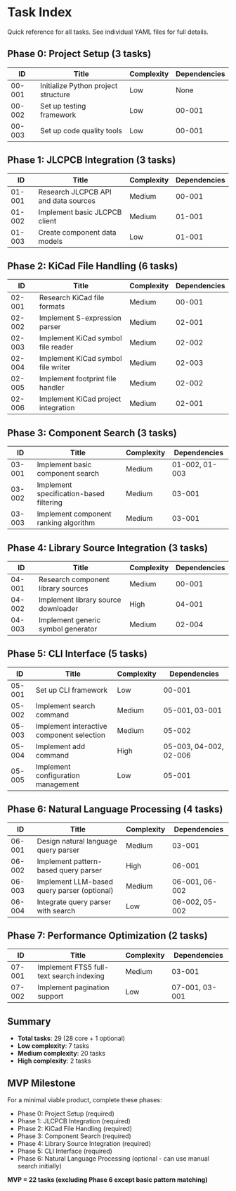 # Task Index

Quick reference for all tasks. See individual YAML files for full details.

## Phase 0: Project Setup (3 tasks)

| ID | Title | Complexity | Dependencies |
|---|---|---|---|
| 00-001 | Initialize Python project structure | Low | None |
| 00-002 | Set up testing framework | Low | 00-001 |
| 00-003 | Set up code quality tools | Low | 00-001 |

## Phase 1: JLCPCB Integration (3 tasks)

| ID | Title | Complexity | Dependencies |
|---|---|---|---|
| 01-001 | Research JLCPCB API and data sources | Medium | 00-001 |
| 01-002 | Implement basic JLCPCB client | Medium | 01-001 |
| 01-003 | Create component data models | Low | 01-001 |

## Phase 2: KiCad File Handling (6 tasks)

| ID | Title | Complexity | Dependencies |
|---|---|---|---|
| 02-001 | Research KiCad file formats | Medium | 00-001 |
| 02-002 | Implement S-expression parser | Medium | 02-001 |
| 02-003 | Implement KiCad symbol file reader | Medium | 02-002 |
| 02-004 | Implement KiCad symbol file writer | Medium | 02-003 |
| 02-005 | Implement footprint file handler | Medium | 02-002 |
| 02-006 | Implement KiCad project integration | Medium | 02-001 |

## Phase 3: Component Search (3 tasks)

| ID | Title | Complexity | Dependencies |
|---|---|---|---|
| 03-001 | Implement basic component search | Medium | 01-002, 01-003 |
| 03-002 | Implement specification-based filtering | Medium | 03-001 |
| 03-003 | Implement component ranking algorithm | Medium | 03-001 |

## Phase 4: Library Source Integration (3 tasks)

| ID | Title | Complexity | Dependencies |
|---|---|---|---|
| 04-001 | Research component library sources | Medium | 00-001 |
| 04-002 | Implement library source downloader | High | 04-001 |
| 04-003 | Implement generic symbol generator | Medium | 02-004 |

## Phase 5: CLI Interface (5 tasks)

| ID | Title | Complexity | Dependencies |
|---|---|---|---|
| 05-001 | Set up CLI framework | Low | 00-001 |
| 05-002 | Implement search command | Medium | 05-001, 03-001 |
| 05-003 | Implement interactive component selection | Medium | 05-002 |
| 05-004 | Implement add command | High | 05-003, 04-002, 02-006 |
| 05-005 | Implement configuration management | Low | 05-001 |

## Phase 6: Natural Language Processing (4 tasks)

| ID | Title | Complexity | Dependencies |
|---|---|---|---|
| 06-001 | Design natural language query parser | Medium | 03-001 |
| 06-002 | Implement pattern-based query parser | High | 06-001 |
| 06-003 | Implement LLM-based query parser (optional) | Medium | 06-001, 06-002 |
| 06-004 | Integrate query parser with search | Low | 06-002, 05-002 |

## Phase 7: Performance Optimization (2 tasks)

| ID | Title | Complexity | Dependencies |
|---|---|---|---|
| 07-001 | Implement FTS5 full-text search indexing | Medium | 03-001 |
| 07-002 | Implement pagination support | Low | 07-001, 03-001 |

## Summary

- **Total tasks**: 29 (28 core + 1 optional)
- **Low complexity**: 7 tasks
- **Medium complexity**: 20 tasks
- **High complexity**: 2 tasks

## MVP Milestone

For a minimal viable product, complete these phases:
- Phase 0: Project Setup (required)
- Phase 1: JLCPCB Integration (required)
- Phase 2: KiCad File Handling (required)
- Phase 3: Component Search (required)
- Phase 4: Library Source Integration (required)
- Phase 5: CLI Interface (required)
- Phase 6: Natural Language Processing (optional - can use manual search initially)

**MVP = 22 tasks (excluding Phase 6 except basic pattern matching)**
